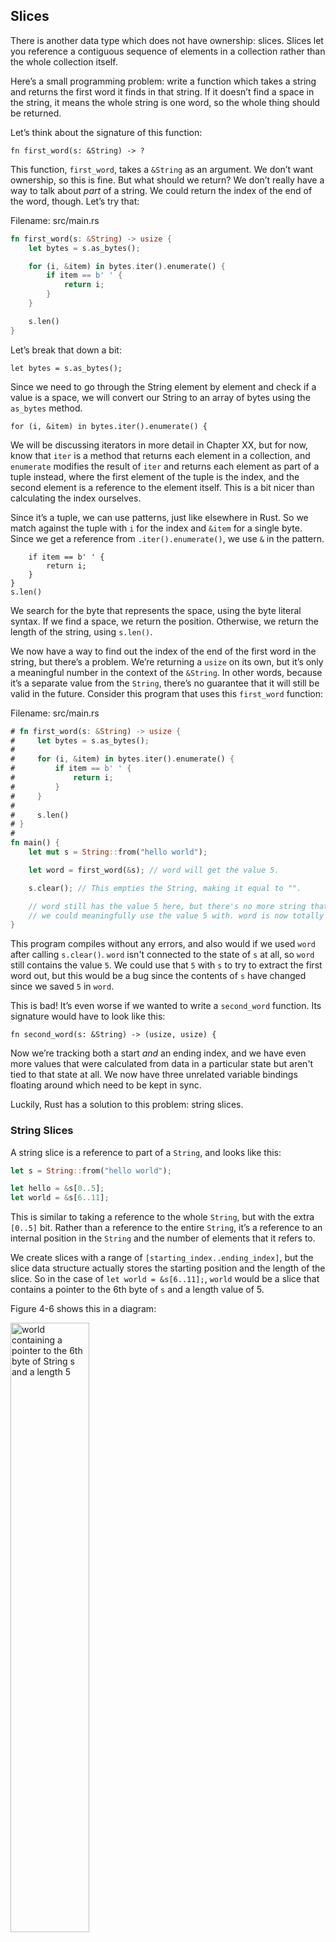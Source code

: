## Slices

There is another data type which does not have ownership: slices. Slices let
you reference a contiguous sequence of elements in a collection rather than the
whole collection itself.

Here’s a small programming problem: write a function which takes a string and
returns the first word it finds in that string. If it doesn’t find a space in
the string, it means the whole string is one word, so the whole thing should be
returned.

Let’s think about the signature of this function:

```rust,ignore
fn first_word(s: &String) -> ?
```

This function, `first_word`, takes a `&String` as an argument. We don’t want
ownership, so this is fine. But what should we return? We don’t really have a
way to talk about _part_ of a string. We could return the index of the end of
the word, though. Let’s try that:

Filename: src/main.rs

```rust
fn first_word(s: &String) -> usize {
    let bytes = s.as_bytes();

    for (i, &item) in bytes.iter().enumerate() {
        if item == b' ' {
            return i;
        }
    }

    s.len()
}
```

Let’s break that down a bit:

```rust,ignore
let bytes = s.as_bytes();
```

Since we need to go through the String element by element and
check if a value is a space, we will convert our String to an
array of bytes using the `as_bytes` method.

```rust,ignore
for (i, &item) in bytes.iter().enumerate() {
```

We will be discussing iterators in more detail in Chapter XX, but for now, know
that `iter` is a method that returns each element in a collection, and
`enumerate` modifies the result of `iter` and returns each element as part
of a tuple instead, where the first element of the tuple is the index, and the
second element is a reference to the element itself. This is a bit nicer than
calculating the index ourselves.

Since it’s a tuple, we can use patterns, just like elsewhere in Rust. So we
match against the tuple with `i` for the index and `&item` for a single byte.
Since we get a reference from `.iter().enumerate()`, we use `&` in the pattern.

```rust,ignore
    if item == b' ' {
        return i;
    }
}
s.len()
```

We search for the byte that represents the space, using the byte literal
syntax. If we find a space, we return the position. Otherwise, we return the
length of the string, using `s.len()`.

We now have a way to find out the index of the end of the first word in the
string, but there’s a problem. We’re returning a `usize` on its own, but it’s
only a meaningful number in the context of the `&String`. In other words,
because it’s a separate value from the `String`, there’s no guarantee that it
will still be valid in the future. Consider this program that uses this
`first_word` function:

Filename: src/main.rs

```rust
# fn first_word(s: &String) -> usize {
#     let bytes = s.as_bytes();
#
#     for (i, &item) in bytes.iter().enumerate() {
#         if item == b' ' {
#             return i;
#         }
#     }
#
#     s.len()
# }
#
fn main() {
    let mut s = String::from("hello world");

    let word = first_word(&s); // word will get the value 5.

    s.clear(); // This empties the String, making it equal to "".

    // word still has the value 5 here, but there's no more string that
    // we could meaningfully use the value 5 with. word is now totally invalid!
}
```

This program compiles without any errors, and also would if we used `word`
after calling `s.clear()`. `word` isn't connected to the state of `s` at all,
so `word` still contains the value `5`. We could use that `5` with `s` to try
to extract the first word out, but this would be a bug since the contents of
`s` have changed since we saved `5` in `word`.

This is bad! It’s even worse if we wanted to write a `second_word`
function. Its signature would have to look like this:

```rust,ignore
fn second_word(s: &String) -> (usize, usize) {
```

Now we’re tracking both a start _and_ an ending index, and we have even more
values that were calculated from data in a particular state but aren't tied to
that state at all. We now have three unrelated variable bindings floating
around which need to be kept in sync.

Luckily, Rust has a solution to this problem: string slices.

### String Slices

A string slice is a reference to part of a `String`, and looks like this:

```rust
let s = String::from("hello world");

let hello = &s[0..5];
let world = &s[6..11];
```

This is similar to taking a reference to the whole `String`, but with the
extra `[0..5]` bit. Rather than a reference to the entire `String`, it’s a
reference to an internal position in the `String` and the number of elements
that it refers to.

We create slices with a range of `[starting_index..ending_index]`, but the
slice data structure actually stores the starting position and the length of the
slice. So in the case of `let world = &s[6..11];`, `world` would be a slice that
contains a pointer to the 6th byte of `s` and a length value of 5.

Figure 4-6 shows this in a diagram:

<img alt="world containing a pointer to the 6th byte of String s and a length 5" src="img/trpl04-06.svg" class="center" style="width: 50%;" />

Figure 4-6: Two string slices referring to parts of a `String`

With Rust’s `..` range syntax, if you want to start at the first index (zero),
you can drop the value before the `..`. In other words, these are equal:

```rust
let s = String::from("hello");

let slice = &s[0..2];
let slice = &s[..2];
```

By the same token, if your slice should include the last byte of the
`String`, you can drop the trailing number. That means these are
equal:

```rust
let s = String::from("hello");

let len = s.len();

let slice = &s[3..len];
let slice = &s[3..];
```

You can also drop both values to take a slice of the entire string. So these
are equal:

```rust
let s = String::from("hello");

let len = s.len();

let slice = &s[0..len];
let slice = &s[..];
```

With this in mind, let’s re-write `first_word` to return a slice. The type
that signifies "string slice" is written as `&str`:

Filename: src/main.rs

```rust
fn first_word(s: &String) -> &str {
    let bytes = s.as_bytes();

    for (i, &item) in bytes.iter().enumerate() {
        if item == b' ' {
            return &s[0..i];
        }
    }

    &s[..]
}
```

We get the index for the end of the word in the same way as before, by looking
for the first occurrence of a space. When we find a space, we return a string
slice using the start of the string and the index of the space as the starting
and ending indices.

Now when we call `first_word`, we get back a single value that is tied to the
underlying data. The value is made up of a reference to the starting point of
the slice and the number of elements in the slice.

Returning a slice would also work for a `second_word` function:

```rust,ignore
fn second_word(s: &String) -> &str {
```

We now have a straightforward API that’s much harder to mess up. Remember our
bug from before, when we got the first word but then cleared the string so that
our first word was invalid? That code was logically incorrect but didn't show
any immediate errors. The problems would show up later, if we kept trying to
use the first word index with an emptied string. Slices make this bug
impossible, and let us know we have a problem with our code much sooner. Using
the slice version of `first_word` will throw a compile time error:

Filename: src/main.rs

```rust,ignore
fn main() {
    let mut s = String::from("hello world");

    let word = first_word(&s);

    s.clear(); // Error!
}
```

Here’s the compiler error:

```bash
17:6 error: cannot borrow `s` as mutable because it is also borrowed as
            immutable [E0502]
    s.clear(); // Error!
    ^
15:29 note: previous borrow of `s` occurs here; the immutable borrow prevents
            subsequent moves or mutable borrows of `s` until the borrow ends
    let word = first_word(&s);
                           ^
18:2 note: previous borrow ends here
fn main() {

}
^
```

Remember from the borrowing rules that if we have an immutable reference to
something, we cannot also take a mutable reference. Since `clear` needs to
truncate the `String`, it tries to take a mutable reference, which fails. Not
only has Rust made our API easier to use, but it’s also eliminated an entire
class of errors at compile time!

#### String Literals are Slices

Remember how we talked about string literals being stored inside of the binary
itself? Now that we know about slices, we can now properly understand string
literals.

```rust
let s = "Hello, world!";
```

The type of `s` here is `&str`: It’s a slice, pointing to that specific point
of the binary. This is also why string literals are immutable; `&str` is an
immutable reference.

#### String Slices as Arguments

Knowing that you can take slices of both literals and `String`s leads us to
one more improvement on `first_word`, and that’s its signature:

```rust,ignore
fn first_word(s: &String) -> &str {
```

A more experienced Rustacean would write this one instead because it allows us
to use the same function on both `String`s and `&str`s:

```rust,ignore
fn first_word(s: &str) -> &str {
```

If we have a string slice, we can pass that as the argument directly. If we
have a `String`, we can pass a slice of the entire `String`. This makes our API
more general and useful without losing any functionality:

Filename: src/main.rs

```rust
# fn first_word(s: &str) -> &str {
#     let bytes = s.as_bytes();
#
#     for (i, &item) in bytes.iter().enumerate() {
#         if item == b' ' {
#             return &s[0..i];
#         }
#     }
#
#     &s[..]
# }
fn main() {
    let my_string = String::from("hello world");

    // first_word works on slices of `String`s
    let word = first_word(&my_string[..]);

    let my_string_literal = "hello world";

    // first_word works on slices of string literals
    let word = first_word(&my_string_literal[..]);

    // since string literals *are* string slices already,
    // this works too, without the slice syntax!
    let word = first_word(my_string_literal);
}
```

### Other Slices

String slices, as you might imagine, are specific to strings. But there’s a more
general slice type, too. Consider this array:

```rust
let a = [1, 2, 3, 4, 5];
```

Just like we may want to refer to a part of a string, we may want to refer to
part of an array, and would do so like this:

```rust
let a = [1, 2, 3, 4, 5];

let slice = &a[1..3];
```

This slice has the type `&[i32]`. It works the exact same way as string slices
do, by storing a reference to the first element and a length. You’ll use this
kind of slice for all sorts of other collections. We’ll discuss these in detail
when we talk about vectors in Chapter XX.

## Summary

The concepts of ownership, borrowing, and slices are what ensure memory safety
in Rust programs at compile time. Rust is a language that gives you control
over your memory usage like other systems programming languages, but having the
owner of data automatically clean up that data when the owner goes out of scope
means you don't have to write and debug extra code to get this control.

Ownership affects how lots of other parts of Rust work, so we will be talking
about these concepts further throughout the rest of the book. Let's move on to
the next chapter where we'll look at grouping pieces of data together in a
`struct`.
